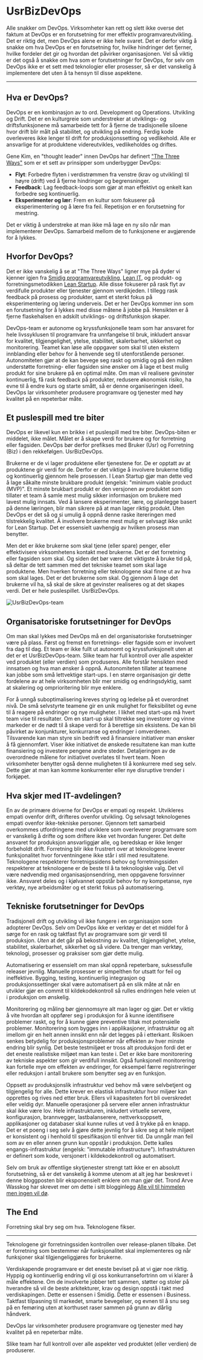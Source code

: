 # UsrBizDevOps

Alle snakker om DevOps. Virksomheter kan rett og slett ikke overse det faktum at DevOps er en forutsetning for mer effektiv programvareutvikling. Det er riktig det, men DevOps alene er ikke hele svaret. Det er derfor viktig å snakke om hva DevOps er en forutsetning for, hvilke hindringer det fjerner, hvilke fordeler det gir og hvordan det påvirker organisasjonen. Vel så viktig er det også å snakke om hva som er forutsetninger for DevOps, for selv om DevOps ikke er et sett med teknologier eller prosesser, så er det vanskelig å implementere det uten å ta hensyn til disse aspektene.

---

## Hva er DevOps?
DevOps er en kombinasjon av to ord. Development og Operations. Utvikling og Drift. Det er en kulturgreie som understreker at utviklings- og driftsfunksjonene må samarbeide tett for å fjerne de tradisjonelle siloene hvor drift blir målt på stabilitet, og utvikling på endring. Ferdig kode overleveres ikke lenger til drift for produksjonssetting og vedlikehold. Alle er ansvarlige for at produktene videreutvikles, vedlikeholdes og driftes.

Gene Kim, en "thought leader" innen DevOps har definert ["The Three Ways"](http://itrevolution.com/the-three-ways-principles-underpinning-devops/) som er et sett av prinsipper som underbygger DevOps:

  * **Flyt**: Forbedre flyten i verdistrømmen fra venstre (krav og utvikling) til høyre (drift) ved å fjerne hindringer og begrensninger.
  * **Feedback**: Lag feedback-loops som gjør at man effektivt og enkelt kan forbedre seg kontinuerlig.
  * **Eksperimenter og lær**: Frem en kultur som fokuserer på eksperimentering og å lære fra feil. Repetisjon er en forutsetning for mestring.

Det er viktig å understreke at man ikke må lage en ny silo når man implementerer DevOps. Samarbeid mellom de to funksjonene er avgjørende for å lykkes.

## Hvorfor DevOps?
Det er ikke vanskelig å se at "The Three Ways" ligner mye på dyder vi kjenner igjen fra [Smidig programvareutvikling](http://www.agilemanifesto.org/), [Lean IT](https://en.wikipedia.org/wiki/Lean_IT), og produkt- og forretningsmetodikken [Lean Startup](http://theleanstartup.com/principles). Alle disse fokuserer på rask flyt av verdifulle produkter eller tjenester gjennom verdikjeden. I tillegg rask feedback på prosess og produkter, samt et sterkt fokus på eksperimentering og læring underveis. Det er her DevOps kommer inn som en forutsetning for å lykkes med disse måtene å jobbe på. Hensikten er å fjerne flaskehalsen en adskilt utviklings- og driftsfunksjon skaper.

DevOps-team er autonome og kryssfunksjonelle team som har ansvaret for hele livssyklusen til programvare fra unnfangelse til bruk, inkludert ansvar for kvalitet, tilgjengelighet, ytelse, stabilitet, skalerbarhet, sikkerhet og monitorering. Teamet kan løse alle oppgaver som skal til uten ekstern innblanding eller behov for å henvende seg til utenforstående personer. Autonomiteten gjør at de kan bevege seg raskt og smidig og på den måten understøtte forretning- eller fagsiden sine ønsker om å lage et best mulig produkt for sine brukere på en optimal måte. Om man vil realisere gevinster kontinuerlig, få rask feedback på produkter, redusere økonomisk risiko, ha evne til å endre kurs og starte smått, så er denne organiseringen ideell. DevOps lar virksomheter produsere programvare og tjenester med høy kvalitet på en repeterbar måte.

## Et puslespill med tre biter
DevOps er likevel kun en brikke i et puslespill med tre biter. DevOps-biten er middelet, ikke målet. Målet er å skape verdi for brukere og for forretning eller fagsiden. DevOps bør derfor prefikses med Bruker (Usr) og Forretning (Biz) i den rekkefølgen. UsrBizDevOps.

Brukerne er de vi lager produktene eller tjenestene for. De er opptatt av at produktene gir verdi for de. Derfor er det viktige å involvere brukerne tidlig og kontinuerlig gjennom hele prosessen. I Lean Startup gjør man dette ved å lage såkalte minste brukbare produkt (engelsk: "minimum viable product (MVP)". Et minste brukbart produkt er den versjonen av produktet som tillater et team å samle mest mulig sikker informasjon om brukere med lavest mulig innsats. Ved å lansere eksperimenter, lære, og planlegge basert på denne læringen, blir man sikrere på at man lager riktig produkt. Uten DevOps er det så og si umulig å oppnå denne raske itereringen med tilstrekkelig kvalitet. Å involvere brukerne mest mulig er selvsagt ikke unikt for Lean Startup. Det er essensielt uavhengig av hvilken prosess man benytter.

Men det er ikke brukerne som skal tjene (eller spare) penger, eller effektivisere virksomhetens kontakt med brukerne. Det er det forretning eller fagsiden som skal. Og siden det bør være det viktigste å bruke tid på, så deltar de tett sammen med det tekniske teamet som skal lage produktene. Men hverken forretning eller teknologene skal finne ut av hva som skal lages. Det er det brukerne som skal. Og gjennom å lage det brukerne vil ha, så skal de sikre at gevinster realiseres og at det skapes verdi. Det er hele puslespillet. UsrBizDevOps.

![UsrBizDevOps-team](https://raw.githubusercontent.com/steinim/writings/master/images/usrbizdevops-team.png)

## Organisatoriske forutsetninger for DevOps
Om man skal lykkes med DevOps må en del organisatoriske forutsetninger være på plass. Først og fremst en forretnings- eller fagside som er involvert fra dag til dag. Et team er ikke fullt ut autonomt og kryssfunksjonelt uten at det er et UsrBizDevOps-team. Slike team har full kontroll over alle aspekter ved produktet (eller verdien) som produseres. Alle forstår hensikten med innsatsen og hva man ønsker å oppnå. Autonomiteten tillater at teamene kan jobbe som små lettvektige start-ups. I en større organisasjon gir dette fordelene av at hele virksomheten blir mer smidig og endringsdyktig, samt at skalering og omprioritering blir mye enklere.

For å unngå suboptimalisering kreves styring og ledelse på et overordnet nivå. De små selvstyrte teamene gir en unik mulighet for fleksibilitet og evne til å reagere på endringer og nye muligheter. I likhet med start-ups må hvert team vise til resultater. Om en start-up skal tiltrekke seg investorer og vinne markeder er de nødt til å skape verdi for å berettige sin eksistens. De kan bli påvirket av konjunkturer, konkurranse og endringer i omverdenen. Tilsvarende kan man styre sin bedrift ved å finansiere initiativer man ønsker å få gjennomført. Viser ikke initiativet de ønskede resultatene kan man kutte finansiering og investere pengene andre steder. Detaljeringen av de overordnede målene for initiativet overlates til hvert team. Noen virksomheter benytter også denne muligheten til å konkurrere med seg selv. Dette gjør at man kan komme konkurrenter eller nye disruptive trender i forkjøpet.

## Hva skjer med IT-avdelingen?
En av de primære driverne for DevOps er empati og respekt. Utvikleres empati ovenfor drift, drifteres ovenfor utvikling. Og selvsagt teknologenes empati ovenfor ikke-tekniske personer. Gjennom tett samarbeid overkommes utfordringene med utviklere som overleverer programvare som er vanskelig å drifte og som driftere ikke vet hvordan fungerer. Det delte ansvaret for produksjon ansvarliggjør alle, og beredskap er ikke lenger forbeholdt drift. Forretning blir ikke frustrert over at teknologene leverer funksjonalitet hvor forventningene ikke står i stil med resultatene. Teknologene respekterer forretnigssidens behov og forretningssiden respekterer at teknologene er de beste til å ta teknologiske valg. Det vil være nødvendig med organisasjonsendring, men oppgavene forsvinner ikke. Ansvaret deles og i kjølvannet oppstår behov for ny kompetanse, nye verktøy, nye arbeidsmåter og et sterkt fokus på automatisering.

## Tekniske forutsetninger for DevOps
Tradisjonell drift og utvikling vil ikke fungere i en organisasjon som adopterer DevOps. Selv om DevOps ikke er verktøy er det et middel for å sørge for en rask og taktfast flyt av programvare som gir verdi til produksjon. *Uten* at det går på bekostning av kvalitet, tilgjengelighet, ytelse, stabilitet, skalerbarhet, sikkerhet og så videre. Da trenger man verktøy, teknologi, prosesser og praksiser som gjør dette mulig.

Automatisering er essensielt om man skal oppnå repeterbare, suksessfulle releaser jevnlig. Manuelle prosesser er simpelthen for utsatt for feil og ineffektive. Bygging, testing, kontinuerlig integrasjon og produksjonssettinger skal være automatisert på en slik måte at når en utvikler gjør en commit til kildekodekontroll så rulles endringen hele veien ut i produksjon om ønskelig.

Monitorering og måling bør gjennomsyre alt man lager og gjør. Det er viktig å vite hvordan alt oppfører seg i produksjon for å kunne identifisere problemer raskt, og for å kunne gjøre preventive tiltak mot potensielle problemer. Monitorering som bygges inn i applikasjoner, infrastruktur og alt imellom gir en helt annen innsikt enn når det legges på i etterkant. Risikoen senkes betydelig for produksjonsproblemer når effekten av hver minste endring blir synlig. Det beste testmiljøet er tross alt produksjon fordi det er det eneste realistiske miljøet man kan teste i. Det er ikke bare monitorering av tekniske aspekter som gir verdifull innsikt. Også funksjonell monitorering kan fortelle mye om effekten av endringer, for eksempel færre registreringer eller reduksjon i antall brukere som benytter seg av en funksjon.

Oppsett av produksjonslik infrastruktur ved behov må være selvbetjent og tilgjengelig for alle. Dette krever en elastisk infrastruktur hvor miljøer kan opprettes og rives ned etter bruk. Ellers vil kapasiteten fort bli overskredet eller veldig dyr. Manuelle operasjoner på servere eller annen infrastruktur skal ikke være lov. Hele infrastrukturen, inkludert virtuelle servere, konfigurasjon, brannvegger, lastbalanserere, nettverksoppsett, applikasjoner og databaser skal kunne rulles ut ved å trykke på en knapp. Det er et poeng i seg selv å gjøre dette jevnlig for å sikre seg at hele miljøet er konsistent og i henhold til spesifikasjon til enhver tid. Da unngår man feil som av en eller annen grunn kun oppstår i produksjon. Dette kalles engangs-infrastruktur (engelsk: "immutable infrastructure"). Infrastrukturen er definert som kode, versjonert i kildekodekontroll og automatisert.

Selv om bruk av offentlige skytjenester strengt tatt ikke er en absolutt forutsetning, så er det vanskelig å komme utenom at alt jeg har beskrevet i denne bloggposten blir eksponensielt enklere om man gjør det. Trond Arve Wasskog har skrevet mer om dette i sitt blogginlegg [Alle vil til himmelen men ingen vil dø](http://open.bekk.no/maskinvare-blir-mjukvare). 


## The End
Forretning skal bry seg om hva. Teknologene fikser.

---

Teknologene gir forretningssiden kontrollen over release-planen tilbake. Det er forretning som bestemmer når funksjonalitet skal implementeres og når funksjoner skal tilgjengeliggjøres for brukerne.

Verdiskapende programvare er det eneste beviset på at vi gjør noe riktig. Hyppig og kontinuerlig endring vil gi oss konkurransefortrinn om vi klarer å måle effektene. Om de involverte jobber tett sammen, støtter og stoler på hverandre så vil de beste arkitekturer, krav og design oppstå i takt med verdiskapingen. Dette er essensen i Smidig. Dette er essensen i Business. Taktfast tilpasning til markedet, smarte bevegelser, og evnen til å snu seg på en femøring uten at korthuset raser sammen på grunn av dårlig håndverk.

DevOps lar virksomheter produsere programvare og tjenester med høy kvalitet på en repeterbar måte.

Slike team har full kontroll over alle aspekter ved produktet (eller verdien) de produserer.

